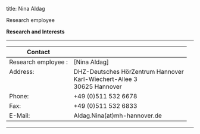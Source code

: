 title: Nina Aldag 




Research employee	



**Research and Interests**



---

| Contact                 |                            |
| ------------------------|--------------------------- |
| Research employee	:<br>          | [Nina Aldag] |
| Address: <br><br><br>   | DHZ-Deutsches HörZentrum Hannover<br> Karl-Wiechert-Allee 3 <br> 30625 Hannover |
| Phone:                  | +49 (0)511 532 6678 |
| Fax:                    | +49 (0)511 532 6833 |
| E-Mail:                 |Aldag.Nina(at)mh-hannover.de|

---
    
